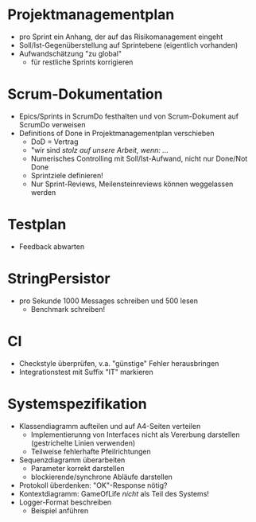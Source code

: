 # Projektmanagementplan

- pro Sprint ein Anhang, der auf das Risikomanagement eingeht
- Soll/Ist-Gegenüberstellung auf Sprintebene (eigentlich vorhanden)
- Aufwandschätzung "zu global"
    - für restliche Sprints korrigieren

# Scrum-Dokumentation

- Epics/Sprints in ScrumDo festhalten und von Scrum-Dokument auf ScrumDo
  verweisen
- Definitions of Done in Projektmanagementplan verschieben
    - DoD = Vertrag
    - "wir sind _stolz auf unsere Arbeit, wenn: ..._
    - Numerisches Controlling mit Soll/Ist-Aufwand, nicht nur Done/Not Done
    - Sprintziele definieren!
    - Nur Sprint-Reviews, Meilensteinreviews können weggelassen werden

# Testplan

- Feedback abwarten

# StringPersistor

- pro Sekunde 1000 Messages schreiben und 500 lesen
    - Benchmark schreiben!

# CI

- Checkstyle überprüfen, v.a. "günstige" Fehler herausbringen
- Integrationstest mit Suffix "IT" markieren

# Systemspezifikation

- Klassendiagramm aufteilen und auf A4-Seiten verteilen
    - Implementierunng von Interfaces nicht als Vererbung darstellen
      (gestrichelte Linien verwenden)
    - Teilweise fehlerhafte Pfeilrichtungen
- Sequenzdiagramm überarbeiten
    - Parameter korrekt darstellen
    - blockierende/synchrone Abläufe darstellen
- Protokoll überdenken: "OK"-Response nötig?
- Kontextdiagramm: GameOfLife _nicht_ als Teil des Systems!
- Logger-Format beschreiben
    - Beispiel anführen
